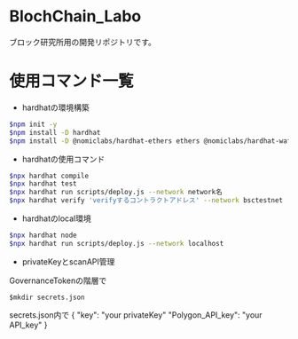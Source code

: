 # BlochChain_Labo

ブロック研究所用の開発リポジトリです。

# 使用コマンド一覧

- hardhatの環境構築
```bash
$npm init -y
$npm install -D hardhat  
$npm install -D @nomiclabs/hardhat-ethers ethers @nomiclabs/hardhat-waffle ethereum-waffle chai
```
- hardhatの使用コマンド
```bash
$npx hardhat compile
$npx hardhat test
$npx hardhat run scripts/deploy.js --network network名
$npx hardhat verify 'verifyするコントラクトアドレス' --network bsctestnet
```
- hardhatのlocal環境
```bash
$npx hardhat node
$npx hardhat run scripts/deploy.js --network localhost
```

- privateKeyとscanAPI管理

GovernanceTokenの階層で
```
$mkdir secrets.json
```
secrets.json内で
{
    "key": "your privateKey"
    "Polygon_API_key": "your API_key"
}